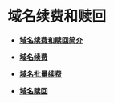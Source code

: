 # 域名续费和赎回<a name="domain_ug_370000"></a>

-   **[域名续费和赎回简介](域名续费和赎回简介.md)**  

-   **[域名续费](域名续费.md)**  

-   **[域名批量续费](域名批量续费.md)**  

-   **[域名赎回](域名赎回.md)**  


